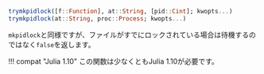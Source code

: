 ```julia
trymkpidlock([f::Function], at::String, [pid::Cint]; kwopts...)
trymkpidlock(at::String, proc::Process; kwopts...)
```

`mkpidlock`と同様ですが、ファイルがすでにロックされている場合は待機するのではなく`false`を返します。

!!! compat "Julia 1.10"
    この関数は少なくともJulia 1.10が必要です。

